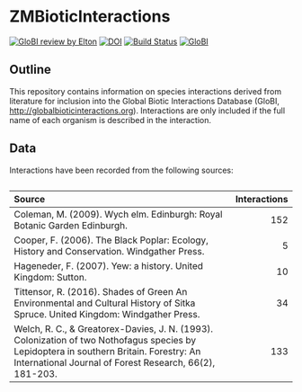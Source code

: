 
<!-- README.md is generated from README.Rmd. Please edit that file -->

# ZMBioticInteractions

<!-- badges: start -->

[![GloBI review by
Elton](https://github.com/ZekeMarshall/ZMBioticInteractions/actions/workflows/review.yml/badge.svg)](https://github.com/ZekeMarshall/ZMBioticInteractions/actions)
[![DOI](https://zenodo.org/badge/417590334.svg)](https://zenodo.org/badge/latestdoi/417590334)
[![Build
Status](https://app.travis-ci.com/ZekeMarshall/ZMBioticInteractions.svg?branch=main)](https://app.travis-ci.com/ZekeMarshall/ZMBioticInteractions)
[![GloBI](https://api.globalbioticinteractions.org/interaction.svg?accordingTo=globi:ZekeMarshall/ZMBioticInteractions)](https://globalbioticinteractions.org/?accordingTo=globi:ZekeMarshall/ZMBioticInteractions)

<!-- badges: end -->

## Outline

This repository contains information on species interactions derived
from literature for inclusion into the Global Biotic Interactions
Database (GloBI, <http://globalbioticinteractions.org>). Interactions
are only included if the full name of each organism is described in the
interaction.

## Data

Interactions have been recorded from the following sources:

<table>
<caption>
</caption>
<thead>
<tr>
<th style="text-align:left;">
Source
</th>
<th style="text-align:right;">
Interactions
</th>
</tr>
</thead>
<tbody>
<tr>
<td style="text-align:left;">
Coleman, M. (2009). Wych elm. Edinburgh: Royal Botanic Garden Edinburgh.
</td>
<td style="text-align:right;">
152
</td>
</tr>
<tr>
<td style="text-align:left;">
Cooper, F. (2006). The Black Poplar: Ecology, History and Conservation.
Windgather Press.
</td>
<td style="text-align:right;">
5
</td>
</tr>
<tr>
<td style="text-align:left;">
Hageneder, F. (2007). Yew: a history. United Kingdom: Sutton.
</td>
<td style="text-align:right;">
10
</td>
</tr>
<tr>
<td style="text-align:left;">
Tittensor, R. (2016). Shades of Green An Environmental and Cultural
History of Sitka Spruce. United Kingdom: Windgather Press.
</td>
<td style="text-align:right;">
34
</td>
</tr>
<tr>
<td style="text-align:left;">
Welch, R. C., & Greatorex-Davies, J. N. (1993). Colonization of two
Nothofagus species by Lepidoptera in southern Britain. Forestry: An
International Journal of Forest Research, 66(2), 181-203.
</td>
<td style="text-align:right;">
133
</td>
</tr>
</tbody>
</table>
